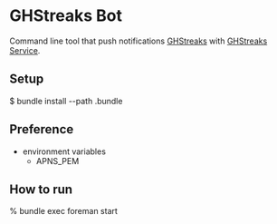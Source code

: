 GHStreaks Bot
============================

Command line tool that push notifications [GHStreaks](https://github.com/suer/ghstreaks/)
with [GHStreaks Service](https://github.com/suer/ghstreaks-service/).

Setup
----------------------

  $ bundle install --path .bundle

Preference
----------------------

* environment variables
  - APNS\_PEM

How to run
----------------------

  % bundle exec foreman start

